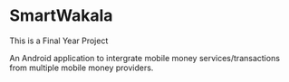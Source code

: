 # SmartWakala
This is a Final Year Project

An Android application to intergrate mobile money services/transactions from multiple mobile money providers.
